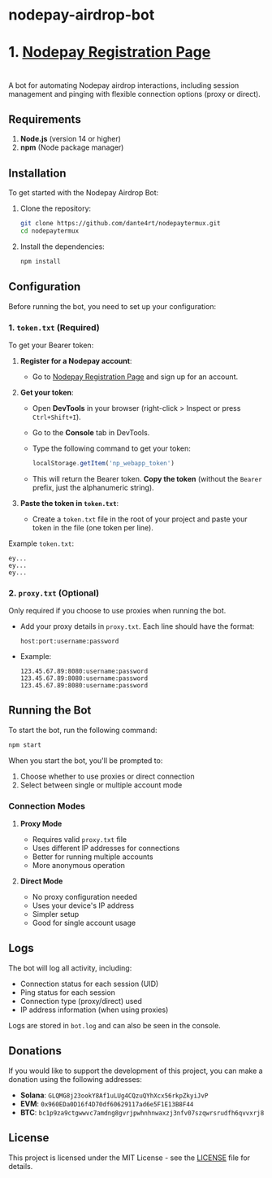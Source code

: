 # nodepay-airdrop-bot
#
# 1. [Nodepay Registration Page](https://app.nodepay.ai/register?ref=rT0XIPitcNAN3Ym)
#
A bot for automating Nodepay airdrop interactions, including session management and pinging with flexible connection options (proxy or direct).

## Requirements

1. **Node.js** (version 14 or higher)
2. **npm** (Node package manager)

## Installation

To get started with the Nodepay Airdrop Bot:

1. Clone the repository:

    ```bash
    git clone https://github.com/dante4rt/nodepaytermux.git
    cd nodepaytermux
    ```

2. Install the dependencies:

    ```bash
    npm install
    ```

## Configuration

Before running the bot, you need to set up your configuration:

### 1. `token.txt` (Required)

To get your Bearer token:

1. **Register for a Nodepay account**:
   - Go to [Nodepay Registration Page](https://app.nodepay.ai/register?ref=rT0XIPitcNAN3Ym) and sign up for an account.

2. **Get your token**:
   - Open **DevTools** in your browser (right-click > Inspect or press `Ctrl+Shift+I`).
   - Go to the **Console** tab in DevTools.
   - Type the following command to get your token:

     ```javascript
     localStorage.getItem('np_webapp_token')
     ```

   - This will return the Bearer token. **Copy the token** (without the `Bearer` prefix, just the alphanumeric string).

3. **Paste the token in `token.txt`**:
   - Create a `token.txt` file in the root of your project and paste your token in the file (one token per line).

Example `token.txt`:

```text
ey...
ey...
ey...
```

### 2. `proxy.txt` (Optional)

Only required if you choose to use proxies when running the bot.

- Add your proxy details in `proxy.txt`. Each line should have the format:

  ```text
  host:port:username:password
  ```

- Example:

  ```text
  123.45.67.89:8080:username:password
  123.45.67.89:8080:username:password
  123.45.67.89:8080:username:password
  ```

## Running the Bot

To start the bot, run the following command:

```bash
npm start
```

When you start the bot, you'll be prompted to:

1. Choose whether to use proxies or direct connection
2. Select between single or multiple account mode

### Connection Modes

1. **Proxy Mode**
   - Requires valid `proxy.txt` file
   - Uses different IP addresses for connections
   - Better for running multiple accounts
   - More anonymous operation

2. **Direct Mode**
   - No proxy configuration needed
   - Uses your device's IP address
   - Simpler setup
   - Good for single account usage

## Logs

The bot will log all activity, including:

- Connection status for each session (UID)
- Ping status for each session
- Connection type (proxy/direct) used
- IP address information (when using proxies)

Logs are stored in `bot.log` and can also be seen in the console.

## Donations

If you would like to support the development of this project, you can make a donation using the following addresses:

- **Solana**: `GLQMG8j23ookY8Af1uLUg4CQzuQYhXcx56rkpZkyiJvP`
- **EVM**: `0x960EDa0D16f4D70df60629117ad6e5F1E13B8F44`
- **BTC**: `bc1p9za9ctgwwvc7amdng8gvrjpwhnhnwaxzj3nfv07szqwrsrudfh6qvvxrj8`

## License

This project is licensed under the MIT License - see the [LICENSE](LICENSE) file for details.
